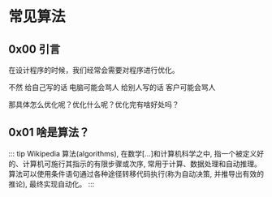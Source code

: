 # 常见算法
## 0x00 引言
在设计程序的时候，我们经常会需要对程序进行优化。

不然
给自己写的话 电脑可能会骂人 给别人写的话 客户可能会骂人

那具体怎么优化呢？优化什么呢？优化完有啥好处吗？

## 0x01 啥是算法？
::: tip Wikipedia
算法(algorithms), 在数学[...]和计算机科学之中, 指一个被定义好的、计算机可施行其指示的有限步骤或次序, 常用于计算、数据处理和自动推理。算法可以使用条件语句通过各种途径转移代码执行(称为自动决策, 并推导出有效的推论), 最终实现自动化。 
:::
